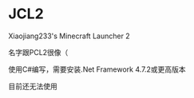 # JCL2

Xiaojiang233's Minecraft Launcher 2

名字跟PCL2很像（

使用C#编写，需要安装.Net Framework 4.7.2或更高版本

目前还无法使用